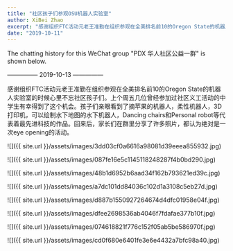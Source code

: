 ```yaml
---
title: "社区孩子们参观OSU机器人实验室"
author: XiBei Zhao
excerpt: "感谢组织FTC活动元老王准勤在组织参观在全美排名前10的Oregon State的机器人实验室的时候心里不忘社区孩子们。上个周五几位曾经参加过社区义工活动的中学生有幸得到了这个机会。孩子们亲眼看到了摘苹果的机器人，柔性机器人，3D打印机，可以绘制水下地图的水下机器人，Dancing chairs和Personal robot等代表着最先进科技的作品。"
date: "2019-10-11"
---
```


The chatting history for this WeChat group "PDX 华人社区公益一群" is shown below.

—————  2019-10-13  —————

感谢组织FTC活动元老王准勤在组织参观在全美排名前10的Oregon State的机器人实验室的时候心里不忘社区孩子们。上个周五几位曾经参加过社区义工活动的中学生有幸得到了这个机会。孩子们亲眼看到了摘苹果的机器人，柔性机器人，3D打印机，可以绘制水下地图的水下机器人，Dancing chairs和Personal robot等代表着最先进科技的作品。回来后，家长们在群里分享了许多照片，都认为绝对是一次eye opening的活动。

![]({{ site.url }}/assets/images/3dd03cf0a6616a98081d39eeea855932.jpg)

![]({{ site.url }}/assets/images/087fe16e5c1145118248287f4b0bd290.jpg)

![]({{ site.url }}/assets/images/48b1d6952b6aad34f162b793621ed39c.jpg)

![]({{ site.url }}/assets/images/a7dc101dd84036c102d1a3108c5eb27d.jpg)

![]({{ site.url }}/assets/images/d887b1550927264674d4dfc01958e04f.jpg)

![]({{ site.url }}/assets/images/dfee2698536ab4046f7fdafae377b10f.jpg)

![]({{ site.url }}/assets/images/074618821f776c152f05ab5be586970f.jpg)

![]({{ site.url }}/assets/images/cd0f680e6401fe3e6e4432a7bfc98a40.jpg)
